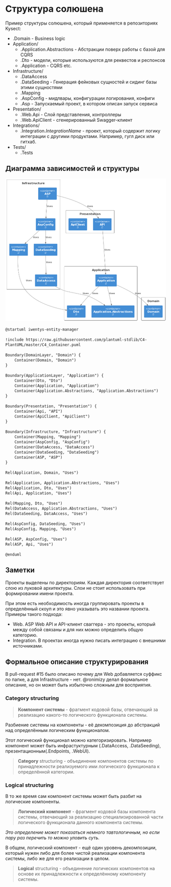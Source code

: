 # Структура солюшена

Пример структуры солюшена, который применяется в репозиториях Kysect:

- .Domain - Business logic
- Application/
  - .Application.Abstractions - Абстракции поверх работы с базой для CQRS
  - .Dto - модели, которые используются для реквестов и респонсов
  - .Application - CQRS etc.
- Infrastructure/
  - .DataAccess
  - .DataSeeding - Генерация фейковых сущностей и сидинг базы этими сущностями
  - .Mapping
  - .AspConfig - мидлвары, конфигурации логирования, конфиги
  - .Asp - Запускаемый проект, в котором описан запуск сервиса
- Presentation/
  - .Web.Api - Слой представления, контроллеры
  - .Web.ApiClient - сгенерированный Swagger-клиент
- Integrations/
  - .Integration.*IntegrationName* - проект, который содержит логику интеграции с другими продуктами. Например, гугл диск или гитхаб.
- Tests/
  - .Tests

## Диаграмма зависимостей и структуры

![UML](Images/solution-structure.png)

```plantuml
@startuml iwentys-entity-manager

!include https://raw.githubusercontent.com/plantuml-stdlib/C4-PlantUML/master/C4_Container.puml

Boundary(DomainLayer, "Domain") {
    Container(Domain, "Domain")
}

Boundary(ApplicationLayer, "Application") {
    Container(Dto, "Dto")
    Container(Application, "Application")
    Container(Application.Abstractions, "Application.Abstractions")
}

Boundary(Presentation, "Presentation") {
    Container(Api, "API")
    Container(ApiClient, "ApiClient")
}

Boundary(Infrastructure, "Infrastructure") {
    Container(Mapping, "Mapping")
    Container(AspConfig, "AspConfig")
    Container(DataAccess, "DataAccess")
    Container(DataSeeding, "DataSeeding")
    Container(ASP, "ASP")
}

Rel(Application, Domain, "Uses")

Rel(Application, Application.Abstractions, "Uses")
Rel(Application, Dto, "Uses")
Rel(Api, Application, "Uses")

Rel(Mapping, Dto, "Uses")
Rel(DataAccess, Application.Abstractions, "Uses")
Rel(DataSeeding, DataAccess, "Uses")

Rel(AspConfig, DataSeeding, "Uses")
Rel(AspConfig, Mapping, "Uses")

Rel(ASP, AspConfig, "Uses")
Rel(ASP, Api, "Uses")

@enduml
```

## Заметки

Проекты выделены по директориям. Каждая директория соответствует слою из луковой архитектуры. Слои не стоит использовать при формировании имени проекта.

При этом есть необходимость иногда группировать проекты в определённый скоуп и это явно указывать это названии проекта. Примеры такого подхода:

- Web. ASP Web API и API-клиент сваггера - это проекты, который между собой связаны и для них можно определить общую категорию.
- Integration. В проектах иногда нужно писать интеграцию с внешними источниками.

## Формальное описание структурирования

В pull-request #15 было описано почему для Web добавляется суффикс по папке, а для Infrastructure - нет. @ronimizy делал формальное описание, но он может быть избыточно сложным для восприятия.

### Category structuring

> **Компонент системы** - фрагмент кодовой базы, отвечающий за реализацию какого-то логического функционала системы.

Разбиение системы на компоненты - её декомпозиция до абстракций над определённым логическим функционалом.

Этот логический функционал можно категоризировать. Например компонент может быть инфрастуктурным (.DataAccess, .DataSeeding), презентационным(.Endpoints, .WebUI).

> **Category** structuring - объединение компонентов системы по принадлежности реализуемого ими логического функционала к определённой категории.

### Logical structuring

В то же время сам компонент системы может быть разбит на логические компоненты.

> **Логический компонент** - фрагмент кодовой базы компонента системы, отвечающий за реализацию специализированной части логического функционала данного компонента системы.

_Это определение может показаться немного тавтологичным, но если пару раз перечить то можно уловить суть._

В общем, логический компонент - ещё один уровень декомпозиции, который нужен либо для более чистой реализации компонента системы, либо же для его реализации в целом.

> **Logical** structuring - объединение логических компонентов на основе их принадлежности к определённому компоненту системы.
